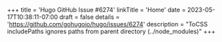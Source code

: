 +++
title = 'Hugo GitHub Issue #6274'
linkTitle = 'Home'
date = 2023-05-17T10:38:11-07:00
draft = false
details = 'https://github.com/gohugoio/hugo/issues/6274'
description = "ToCSS includePaths ignores paths from parent directory (../node_modules)"
+++
